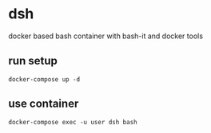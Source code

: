 # dsh
docker based bash container with bash-it and docker tools

## run setup

```docker-compose up -d```

## use container

```docker-compose exec -u user dsh bash```
